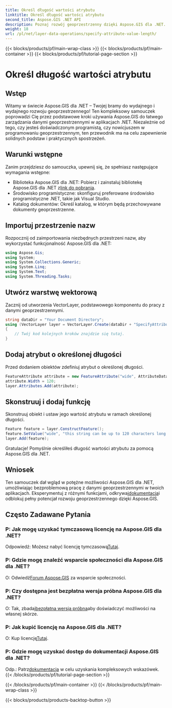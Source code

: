 ```yaml
---
title: Określ długość wartości atrybutu
linktitle: Określ długość wartości atrybutu
second_title: Aspose.GIS .NET API
description: Poznaj rozwój geoprzestrzenny dzięki Aspose.GIS dla .NET. Bez wysiłku zarządzaj danymi przestrzennymi i manipuluj nimi w aplikacjach .NET.
weight: 18
url: /pl/net/layer-data-operations/specify-attribute-value-length/
---
```


{{< blocks/products/pf/main-wrap-class >}}
{{< blocks/products/pf/main-container >}}
{{< blocks/products/pf/tutorial-page-section >}}

# Określ długość wartości atrybutu

## Wstęp
Witamy w świecie Aspose.GIS dla .NET – Twojej bramy do wydajnego i wydajnego rozwoju geoprzestrzennego! Ten kompleksowy samouczek poprowadzi Cię przez podstawowe kroki używania Aspose.GIS do łatwego zarządzania danymi geoprzestrzennymi w aplikacjach .NET. Niezależnie od tego, czy jesteś doświadczonym programistą, czy nowicjuszem w programowaniu geoprzestrzennym, ten przewodnik ma na celu zapewnienie solidnych podstaw i praktycznych spostrzeżeń.
## Warunki wstępne
Zanim przejdziesz do samouczka, upewnij się, że spełniasz następujące wymagania wstępne:
-  Biblioteka Aspose.GIS dla .NET: Pobierz i zainstaluj bibliotekę Aspose.GIS dla .NET z[link do pobrania](https://releases.aspose.com/gis/net/).
- Środowisko programistyczne: skonfiguruj preferowane środowisko programistyczne .NET, takie jak Visual Studio.
- Katalog dokumentów: Określ katalog, w którym będą przechowywane dokumenty geoprzestrzenne.
## Importuj przestrzenie nazw
Rozpocznij od zaimportowania niezbędnych przestrzeni nazw, aby wykorzystać funkcjonalność Aspose.GIS dla .NET:
```csharp
using Aspose.Gis;
using System;
using System.Collections.Generic;
using System.Linq;
using System.Text;
using System.Threading.Tasks;
```
## Utwórz warstwę wektorową
Zacznij od utworzenia VectorLayer, podstawowego komponentu do pracy z danymi geoprzestrzennymi.
```csharp
string dataDir = "Your Document Directory";
using (VectorLayer layer = VectorLayer.Create(dataDir + "SpecifyAttributeValueLength_out.shp", Drivers.Shapefile))
{
    // Twój kod kolejnych kroków znajdzie się tutaj.
}
```
## Dodaj atrybut o określonej długości
Przed dodaniem obiektów zdefiniuj atrybut o określonej długości.
```csharp
FeatureAttribute attribute = new FeatureAttribute("wide", AttributeDataType.String);
attribute.Width = 120;
layer.Attributes.Add(attribute);
```
## Skonstruuj i dodaj funkcję
Skonstruuj obiekt i ustaw jego wartość atrybutu w ramach określonej długości.
```csharp
Feature feature = layer.ConstructFeature();
feature.SetValue("wide", "this string can be up to 120 characters long now.");
layer.Add(feature);
```
Gratulacje! Pomyślnie określiłeś długość wartości atrybutu za pomocą Aspose.GIS dla .NET.
## Wniosek
 Ten samouczek dał wgląd w potężne możliwości Aspose.GIS dla .NET, umożliwiając bezproblemową pracę z danymi geoprzestrzennymi w twoich aplikacjach. Eksperymentuj z różnymi funkcjami, odkrywaj[dokumentacja](https://reference.aspose.com/gis/net/)i odblokuj pełny potencjał rozwoju geoprzestrzennego dzięki Aspose.GIS.
## Często Zadawane Pytania
### P: Jak mogę uzyskać tymczasową licencję na Aspose.GIS dla .NET?
 Odpowiedź: Możesz nabyć licencję tymczasową[Tutaj](https://purchase.aspose.com/temporary-license/).
### P: Gdzie mogę znaleźć wsparcie społeczności dla Aspose.GIS dla .NET?
 O: Odwiedź[Forum Aspose.GIS](https://forum.aspose.com/c/gis/33) za wsparcie społeczności.
### P: Czy dostępna jest bezpłatna wersja próbna Aspose.GIS dla .NET?
 O: Tak, zbadaj[bezpłatna wersja próbna](https://releases.aspose.com/)aby doświadczyć możliwości na własnej skórze.
### P: Jak kupić licencję na Aspose.GIS dla .NET?
 O: Kup licencję[Tutaj](https://purchase.aspose.com/buy).
### P: Gdzie mogę uzyskać dostęp do dokumentacji Aspose.GIS dla .NET?
 Odp.: Patrz[dokumentacja](https://reference.aspose.com/gis/net/) w celu uzyskania kompleksowych wskazówek.
{{< /blocks/products/pf/tutorial-page-section >}}

{{< /blocks/products/pf/main-container >}}
{{< /blocks/products/pf/main-wrap-class >}}

{{< blocks/products/products-backtop-button >}}
